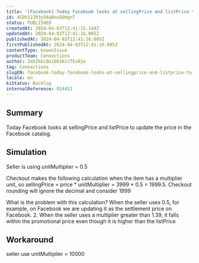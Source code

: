 ```yaml
---
title: '[Facebook] Today Facebook looks at sellingPrice and listPrice to update the price in the Facebook catalog'
id: 4CDh12JM3y9AqBnuGDHgnT
status: PUBLISHED
createdAt: 2024-04-03T12:41:15.144Z
updatedAt: 2024-04-03T12:41:16.005Z
publishedAt: 2024-04-03T12:41:16.005Z
firstPublishedAt: 2024-04-03T12:41:16.005Z
contentType: knownIssue
productTeam: Connections
author: 2mXZkbi0oi061KicTExNjo
tag: Connections
slugEN: facebook-today-facebook-looks-at-sellingprice-and-listprice-to-update-the-price-in-the-facebook-catalog
locale: en
kiStatus: Backlog
internalReference: 924411
---
```


## Summary


Today Facebook looks at sellingPrice and listPrice to update the price in the Facebook catalog.


##

## Simulation


Seller is using unitMultiplier = 0.5

Checkout makes the following calculation when the item has a multiplier unit, so sellingPrice = price * unitMultiplier = 3999 * 0.5 = 1999.5. Checkout rounding will ignore the decimal and consider 1999

What is the problem with this calculation?
When the seller uses 0.5, for example, on Facebook we are updating it as the settlement price on Facebook.
2. When the seller uses a multiplier greater than 1.39, it falls within the promotional price even though it is higher than the listPrice



##

## Workaround


seller use unitMultiplier = 10000





